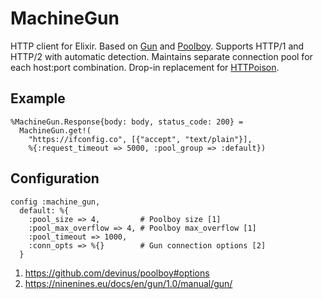 # MachineGun

HTTP client for Elixir. Based on [Gun](https://github.com/ninenines/gun) and [Poolboy](https://github.com/devinus/poolboy). Supports HTTP/1 and HTTP/2 with automatic detection. Maintains separate connection pool for each host:port combination. Drop-in replacement for [HTTPoison](https://github.com/edgurgel/httpoison).

## Example

```
%MachineGun.Response{body: body, status_code: 200} =
  MachineGun.get!(
    "https://ifconfig.co", [{"accept", "text/plain"}],
    %{:request_timeout => 5000, :pool_group => :default})
```

## Configuration

```
config :machine_gun,
  default: %{
    :pool_size => 4,         # Poolboy size [1]
    :pool_max_overflow => 4, # Poolboy max_overflow [1]
    :pool_timeout => 1000,
    :conn_opts => %{}        # Gun connection options [2]
  }
```

 1. https://github.com/devinus/poolboy#options
 2. https://ninenines.eu/docs/en/gun/1.0/manual/gun/
